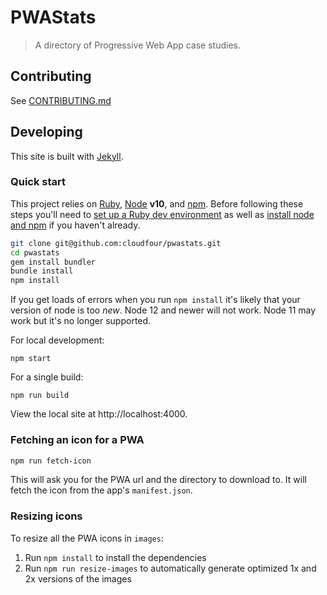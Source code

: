# PWAStats

> A directory of Progressive Web App case studies.

## Contributing

See [CONTRIBUTING.md](.github/CONTRIBUTING.md)

## Developing

This site is built with [Jekyll](https://jekyllrb.com/docs/home/).

### Quick start

This project relies on [Ruby](https://www.ruby-lang.org/en/), [Node](https://nodejs.org/) **v10**, and [npm](https://www.npmjs.com/). Before following these steps you'll need to [set up a Ruby dev environment](https://jekyllrb.com/docs/installation/) as well as [install node and npm](https://blog.npmjs.org/post/85484771375/how-to-install-npm) if you haven't already.

```sh
git clone git@github.com:cloudfour/pwastats.git
cd pwastats
gem install bundler
bundle install
npm install
```
If you get loads of errors when you run `npm install` it's likely that your version of node is too _new_. Node 12 and newer will not work. Node 11 may work but it's no longer supported.

For local development:

```
npm start
```

For a single build:

```
npm run build
```

View the local site at http://localhost:4000.

### Fetching an icon for a PWA

```sh
npm run fetch-icon
```

This will ask you for the PWA url and the directory to download to. It will fetch the icon from the app's `manifest.json`.

### Resizing icons

To resize all the PWA icons in `images`:

1.  Run `npm install` to install the dependencies
2.  Run `npm run resize-images` to automatically generate optimized 1x and 2x versions of the images
